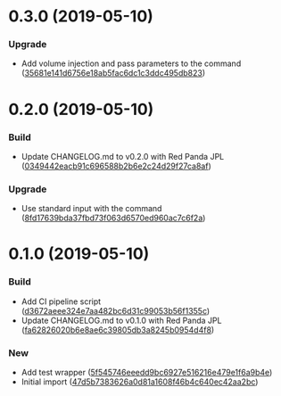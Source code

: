<a name="0.3.0"></a>
# 0.3.0 (2019-05-10)


### Upgrade

* Add volume injection and pass parameters to the command ([35681e141d6756e18ab5fac6dc1c3ddc495db823](https://github.com/kairops/docker-command-launcher/commit/35681e141d6756e18ab5fac6dc1c3ddc495db823))



<a name="0.2.0"></a>
# 0.2.0 (2019-05-10)


### Build

* Update CHANGELOG.md to v0.2.0 with Red Panda JPL ([0349442eacb91c696588b2b6e2c24d29f27ca8af](https://github.com/kairops/docker-command-launcher/commit/0349442eacb91c696588b2b6e2c24d29f27ca8af))

### Upgrade

* Use standard input with the command ([8fd17639bda37fbd73f063d6570ed960ac7c6f2a](https://github.com/kairops/docker-command-launcher/commit/8fd17639bda37fbd73f063d6570ed960ac7c6f2a))



<a name="0.1.0"></a>
# 0.1.0 (2019-05-10)


### Build

* Add CI pipeline script ([d3672aeee324e7aa482bc6d31c99053b56f1355c](https://github.com/kairops/docker-command-launcher/commit/d3672aeee324e7aa482bc6d31c99053b56f1355c))
* Update CHANGELOG.md to v0.1.0 with Red Panda JPL ([fa62826020b6e8ae6c39805db3a8245b0954d4f8](https://github.com/kairops/docker-command-launcher/commit/fa62826020b6e8ae6c39805db3a8245b0954d4f8))

### New

* Add test wrapper ([5f545746eeedd9bc6927e516216e479e1f6a9b4e](https://github.com/kairops/docker-command-launcher/commit/5f545746eeedd9bc6927e516216e479e1f6a9b4e))
* Initial import ([47d5b7383626a0d81a1608f46b4c640ec42aa2bc](https://github.com/kairops/docker-command-launcher/commit/47d5b7383626a0d81a1608f46b4c640ec42aa2bc))



